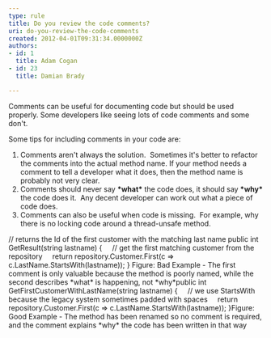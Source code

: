 ```yaml
---
type: rule
title: Do you review the code comments?
uri: do-you-review-the-code-comments
created: 2012-04-01T09:31:34.0000000Z
authors:
- id: 1
  title: Adam Cogan
- id: 23
  title: Damian Brady

---
```


​Comments can be useful for documenting code but should be used properly. Some developers like seeing lots of code comments and some don't.
 
Some tips for including comments in your code are:

1. Comments aren't always the solution.  Sometimes it's better to refactor the comments into the actual method name. If your method needs a comment to tell a developer what it does, then the method name is probably not very clear.
2. Comments should never say **\*what\*** the code does, it should say **\*why\*** the code does it.  Any decent developer can work out what a piece of code does.
3. Comments can also be useful when code is missing.  For example, why there is no locking code around a thread-unsafe method.


// returns the Id of the first customer with the matching last name
public int GetResult(string lastname)
{
    // get the first matching customer from the repository
    return repository.Customer.First(c =&gt; c.LastName.StartsWith(lastname));
} Figure: Bad Example - The first comment is only valuable because the method is poorly named, while the second describes \*what\* is happening, not \*why\*​public int GetFirstCustomerWithLastName(string lastname)
{
    // we use StartsWith because the legacy system sometimes padded with spaces
    return repository.Customer.First(c =&gt; c.LastName.StartsWith(lastname));
}Figure: Good Example - The method has been renamed so no comment is required, and the comment explains \*why\* the code has been written in that way
